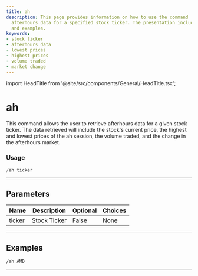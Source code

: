 ```yaml
---
title: ah
description: This page provides information on how to use the command '/ah' for retrieving
  afterhours data for a specified stock ticker. The presentation includes usage, parameters,
  and examples.
keywords:
- stock ticker
- afterhours data
- lowest prices
- highest prices
- volume traded
- market change
---
```


import HeadTitle from '@site/src/components/General/HeadTitle.tsx';

<HeadTitle title="ah - Duediligence - Telegram - Reference | OpenBB Bot Docs" />

# ah

This command allows the user to retrieve afterhours data for a given stock ticker. The data retrieved will include the stock's current price, the highest and lowest prices of the ah session, the volume traded, and the change in the afterhours market.

### Usage

```python wordwrap
/ah ticker
```

---

## Parameters

| Name | Description | Optional | Choices |
| ---- | ----------- | -------- | ------- |
| ticker | Stock Ticker | False | None |


---

## Examples

```
/ah AMD
```

---
